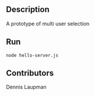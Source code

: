 ## Description

A prototype of multi user selection


## Run

>
```
node hello-server.js
```

## Contributors

Dennis Laupman

